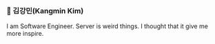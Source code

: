 ### 🙂 김강민(Kangmin Kim)

I am Software Engineer. Server is weird things. I thought that it give me more inspire.
